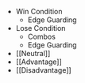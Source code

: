 - Win Condition
	- Edge Guarding
- Lose Condition
	- Combos
	- Edge Guarding
- [[Neutral]]
- [[Advantage]]
- [[Disadvantage]]